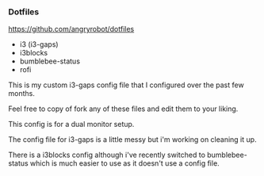 ### Dotfiles

<https://github.com/angryrobot/dotfiles>

- i3 (i3-gaps)
- i3blocks
- bumblebee-status
- rofi

This is my custom i3-gaps config file that I configured over the past few months.

Feel free to copy of fork any of these files and edit them to your liking.

This config is for a dual monitor setup.

The config file for i3-gaps is a little messy but i'm working on cleaning it up.

There is a i3blocks config although i've recently switched to bumblebee-status which is much easier to use as it doesn't use a config file.